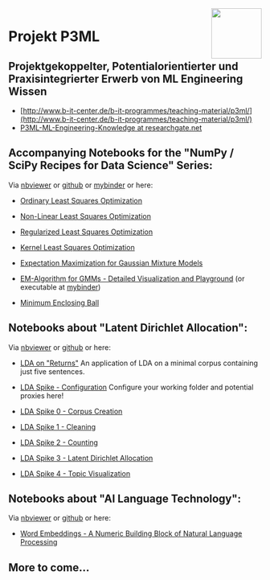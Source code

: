 <img src="https://avatars1.githubusercontent.com/u/45455055" align="right" height="100" width="100" />

# Projekt P3ML
## Projektgekoppelter, Potentialorientierter und Praxisintegrierter Erwerb von ML Engineering Wissen

  * [http://www.b-it-center.de/b-it-programmes/teaching-material/p3ml/](http://www.b-it-center.de/b-it-programmes/teaching-material/p3ml/)
  * [P3ML-ML-Engineering-Knowledge at researchgate.net](https://www.researchgate.net/project/P3ML-ML-Engineering-Knowledge)

## Accompanying Notebooks for the "NumPy / SciPy Recipes for Data Science" Series:
Via [nbviewer](https://nbviewer.jupyter.org/github/p3ml/recipes/) or [github](https://github.com/p3ml/recipes/) or [mybinder](https://mybinder.org/v2/gh/p3ml/recipes/master) or here:

  * [Ordinary Least Squares Optimization](https://nbviewer.jupyter.org/github/p3ml/recipes/blob/master/Ordinary%20Least%20Squares%20Optimization.ipynb)
  * [Non-Linear Least Squares Optimization](https://nbviewer.jupyter.org/github/p3ml/recipes/blob/master/Non-Linear%20Least%20Squares%20Optimization.ipynb)
  * [Regularized Least Squares Optimization](https://nbviewer.jupyter.org/github/p3ml/recipes/blob/master/Regularized%20Least%20Squares%20Optimization.ipynb)
  * [Kernel Least Squares Optimization](https://nbviewer.jupyter.org/github/p3ml/recipes/blob/master/Kernel%20Least%20Squares%20Optimization.ipynb)

  * [Expectation Maximization for Gaussian Mixture Models](https://nbviewer.jupyter.org/github/p3ml/recipes/blob/master/Expectation%20Maximization%20for%20Gaussian%20Mixture%20Models.ipynb)
  * [EM-Algorithm for GMMs - Detailed Visualization and Playground](https://nbviewer.jupyter.org/github/p3ml/recipes/blob/master/EM-Algorithm%20for%20GMMs%20-%20Detailed%20Visualization%20and%20Playground.ipynb) (or executable at [mybinder](https://mybinder.org/v2/gh/p3ml/recipes/master?filepath=EM-Algorithm%20for%20GMMs%20-%20Detailed%20Visualization%20and%20Playground.ipynb))

  * [Minimum Enclosing Ball](https://nbviewer.jupyter.org/github/p3ml/recipes/blob/master/Minimum%20Enclosing%20Ball.ipynb)

## Notebooks about "Latent Dirichlet Allocation":
Via [nbviewer](https://nbviewer.jupyter.org/github/p3ml/latent_dirichlet_allocation/) or [github](https://github.com/p3ml/latent_dirichlet_allocation/) or here:

  * [LDA on "Returns"](https://nbviewer.jupyter.org/github/p3ml/latent_dirichlet_allocation/blob/master/LDA%20on%20Returns.ipynb) An application of LDA on a minimal corpus containing just five sentences.

  * [LDA Spike - Configuration](https://nbviewer.jupyter.org/github/p3ml/latent_dirichlet_allocation/blob/master/LDA%20Spike%20-%20Configuration.ipynb) Configure your working folder and potential proxies here!
  * [LDA Spike 0 - Corpus Creation](https://nbviewer.jupyter.org/github/p3ml/latent_dirichlet_allocation/blob/master/LDA%20Spike%200%20-%20Corpus%20Creation.ipynb)
  * [LDA Spike 1 - Cleaning](https://nbviewer.jupyter.org/github/p3ml/latent_dirichlet_allocation/blob/master/LDA%20Spike%201%20-%20Cleaning.ipynb)
  * [LDA Spike 2 - Counting](https://nbviewer.jupyter.org/github/p3ml/latent_dirichlet_allocation/blob/master/LDA%20Spike%202%20-%20Counting.ipynb)
  * [LDA Spike 3 - Latent Dirichlet Allocation](https://nbviewer.jupyter.org/github/p3ml/latent_dirichlet_allocation/blob/master/LDA%20Spike%203%20-%20Latent%20Dirichlet%20Allocation.ipynb)
  * [LDA Spike 4 - Topic Visualization](https://nbviewer.jupyter.org/github/p3ml/latent_dirichlet_allocation/blob/master/LDA%20Spike%204%20-%20Topic%20Visualization.ipynb)
      

## Notebooks about "AI Language Technology":
Via [nbviewer](https://nbviewer.jupyter.org/github/p3ml/ai_language_technology/)  or [github](https://github.com/p3ml/ai_language_technology/) or here:
* [Word Embeddings - A Numeric Building Block of Natural Language Processing](https://nbviewer.jupyter.org/github/p3ml/ai_language_technology/blob/master/word-embeddings.ipynb) 

## More to come...
